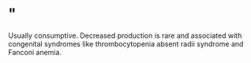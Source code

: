 # "

Usually consumptive.
Decreased production is rare and associated with congenital syndromes like thrombocytopenia absent radii syndrome and Fanconi anemia.
